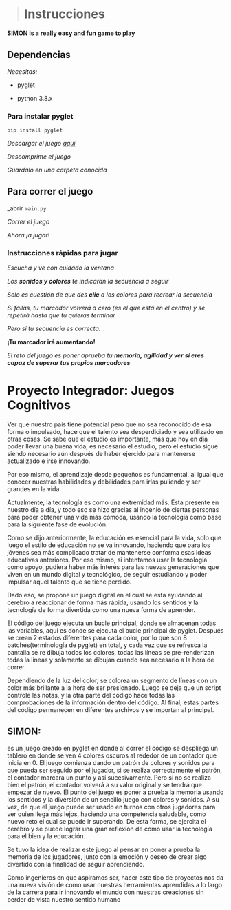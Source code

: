 ># Instrucciones

**SIMON is a really easy and fun game to play**

## Dependencias

*Necesitas:*

* pyglet

* python 3.8.x

### Para instalar pyglet

`pip install pyglet`

_Descargar el juego [aquí](https://github.com/MrDrHax/simon-game/releases/tag/official)_

_Descomprime el juego_

_Guardalo en una carpeta conocida_

## Para correr el juego

_abrir `main.py`

_Correr el juego_

_Ahora ¡a jugar!_

### Instrucciones rápidas para jugar

_Escucha y ve con cuidado la ventana_

_Los **sonidos y colores** te indicaran la secuencia a seguir_

_Solo es cuestión de que des **clic** a los colores para recrear la secuencia_

_Si fallas, tu marcador volverá a cero (es el que está en el centro) y se repetirá hasta que tu quieras terminar_

_Pero si tu secuencia es correcta:_

**¡Tu marcador irá aumentando!**

_El reto del juego es poner aprueba tu **memoria, agilidad y ver si eres capaz de superar tus propios marcadores**_


# Proyecto Integrador: Juegos Cognitivos 

Ver  que  nuestro  país  tiene  potencial  pero  que  no  sea  reconocido  de  esa  forma  o impulsado, hace que el talento sea desperdiciado y sea utilizado en otras cosas.  Se sabe que el estudio es importante, más que hoy en día poder llevar una buena vida, es necesario el estudio, pero el estudio sigue siendo necesario aún después de haber ejercido para mantenerse actualizado e irse innovando. 

Por  eso  mismo,  el  aprendizaje  desde  pequeños  es  fundamental, al igual  que  conocer nuestras habilidades y debilidades para irlas puliendo y ser grandes en la vida.  

Actualmente, la tecnología es como una extremidad más. Esta presente en nuestro día a día, y todo eso se hizo gracias al ingenio de ciertas personas para poder obtener una vida más cómoda, usando la tecnología como base para la siguiente fase de evolución. 


Como  se  dijo  anteriormente,  la  educación  es  esencial  para  la  vida,  solo  que  luego  el estilo  de  educación  no  se  va  innovando,  haciendo  que  para  los  jóvenes  sea  más complicado  tratar  de  mantenerse  conforma  esas  ideas  educativas  anteriores.  Por  eso mismo,  si  intentamos  usar  la  tecnología  como  apoyo,  pudiera  haber  más  interés  para las  nuevas  generaciones  que  viven  en  un  mundo  digital  y  tecnológico,  de  seguir estudiando y poder impulsar aquel talento que se tiene perdido.  

Dado  eso,  se  propone  un  juego  digital  en  el  cual  se  esta  ayudando  al  cerebro  a reaccionar de forma más rápida, usando los sentidos y la tecnología de forma divertida como una nueva forma de aprender.  

El código del juego ejecuta un bucle principal, donde se almacenan todas las variables, aquí  es  donde  se  ejecuta  el  bucle  principal  de  pyglet.  Después  se  crean  2  estados diferentes para cada color, por lo que son 8 batches(terminología de pyglet)  en total, y cada vez que se refresca la pantalla se re dibuja todos los colores, todas las líneas se pre-renderizan todas la líneas y solamente se dibujan cuando sea necesario a la hora de correr. 

Dependiendo  de  la  luz  del  color,  se  colorea  un  segmento  de  líneas  con  un  color  más brillante a la hora de ser presionado. Luego se deja que un script controle las notas, y la  otra  parte  del  código  hace  todas  las  comprobaciones  de  la  información  dentro  del código.  Al  final,  estas  partes  del  código  permanecen  en  diferentes  archivos  y  se importan al principal. 


## SIMON:
es  un  juego  creado  en  pyglet  en  donde  al  correr  el  código  se  despliega  un tablero en donde se ven 4 colores oscuros al rededor de un contador que inicia en 0. El juego comienza dando un patrón de colores y sonidos para que pueda ser seguido por el  jugador,  si  se  realiza  correctamente  el  patrón,  el  contador  marcará  un  punto  y  así sucesivamente.  Pero  si  no  se  realiza  bien  el  patrón,  el  contador  volverá  a  su  valor original y se tendrá que empezar de nuevo.  El punto del juego es poner a prueba la memoria usando los sentidos y la diversión de un sencillo juego con colores y sonidos. A su vez, de que el juego puede ser usado en turnos  con  otros  jugadores  para  ver  quien  llega  más  lejos,  haciendo  una  competencia saludable, como nuevo reto el cual se puede ir superando. De esta forma, se ejercita el cerebro y se puede lograr una gran reflexión de como usar la tecnología para el bien y la educación.  

Se  tuvo  la  idea  de  realizar  este  juego  al  pensar  en  poner  a  prueba  la  memoria  de  los jugadores,  junto  con  la  emoción  y  deseo  de  crear  algo  divertido  con  la  finalidad  de seguir aprendiendo.  

Como ingenieros en que aspiramos ser, hacer este tipo de proyectos nos da una nueva visión  de  como  usar  nuestras  herramientas  aprendidas  a  lo  largo  de  la  carrera  para  ir innovando  el  mundo  con  nuestras  creaciones  sin  perder  de  vista  nuestro  sentido humano
